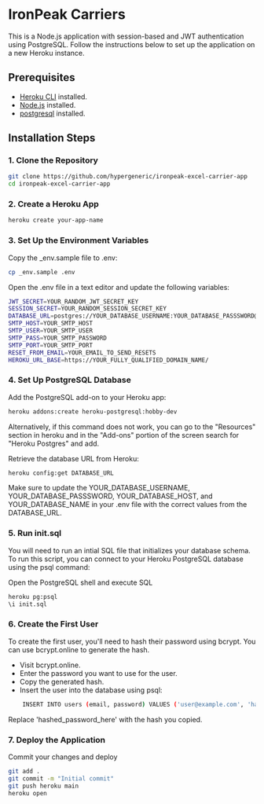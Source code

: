 # IronPeak Carriers
This is a Node.js application with session-based and JWT authentication using PostgreSQL. Follow the instructions below to set up the application on a new Heroku instance.

## Prerequisites

- [Heroku CLI](https://devcenter.heroku.com/articles/heroku-cli) installed.
- [Node.js](https://nodejs.org/) installed.
- [postgresql](https://wiki.postgresql.org/wiki/Homebrew) installed.

## Installation Steps

### 1. Clone the Repository

```bash
git clone https://github.com/hypergeneric/ironpeak-excel-carrier-app
cd ironpeak-excel-carrier-app
```

### 2. Create a Heroku App

```bash
heroku create your-app-name
```

### 3. Set Up the Environment Variables
Copy the _env.sample file to .env:
```bash
cp _env.sample .env
```
Open the .env file in a text editor and update the following variables:
```bash
JWT_SECRET=YOUR_RANDOM_JWT_SECRET_KEY
SESSION_SECRET=YOUR_RANDOM_SESSION_SECRET_KEY
DATABASE_URL=postgres://YOUR_DATABASE_USERNAME:YOUR_DATABASE_PASSSWORD@YOUR_DATABASE_HOST:5432/YOUR_DATABASE_NAME
SMTP_HOST=YOUR_SMTP_HOST
SMTP_USER=YOUR_SMTP_USER
SMTP_PASS=YOUR_SMTP_PASSWORD
SMTP_PORT=YOUR_SMTP_PORT
RESET_FROM_EMAIL=YOUR_EMAIL_TO_SEND_RESETS
HEROKU_URL_BASE=https://YOUR_FULLY_QUALIFIED_DOMAIN_NAME/
```
### 4. Set Up PostgreSQL Database
Add the PostgreSQL add-on to your Heroku app:
```bash
heroku addons:create heroku-postgresql:hobby-dev
```
Alternatively, if this command does not work, you can go to the "Resources" section in heroku and in the "Add-ons" portion of the screen search for "Heroku Postgres" and add.

Retrieve the database URL from Heroku:
```bash
heroku config:get DATABASE_URL
```
Make sure to update the YOUR_DATABASE_USERNAME, YOUR_DATABASE_PASSSWORD, YOUR_DATABASE_HOST, and YOUR_DATABASE_NAME in your .env file with the correct values from the DATABASE_URL.

### 5. Run init.sql

You will need to run an intial SQL file that initializes your database schema. To run this script, you can connect to your Heroku PostgreSQL database using the psql command:

Open the PostgreSQL shell and execute SQL
```bash
heroku pg:psql
\i init.sql
```

### 6. Create the First User

To create the first user, you'll need to hash their password using bcrypt. You can use bcrypt.online to generate the hash.

- Visit bcrypt.online.
- Enter the password you want to use for the user.
- Copy the generated hash.
- Insert the user into the database using psql:
```bash
    INSERT INTO users (email, password) VALUES ('user@example.com', 'hashed_password_here');
```
Replace 'hashed_password_here' with the hash you copied.

### 7. Deploy the Application

Commit your changes and deploy

```bash
git add .
git commit -m "Initial commit"
git push heroku main
heroku open
```
